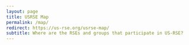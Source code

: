 ```yaml
---
layout: page
title: USRSE Map
permalink: /map/
redirect: https://us-rse.org/usrse-map/
subtitle: Where are the RSEs and groups that participate in US-RSE?
---
```


<!--
<style>
.page-heading {
    padding-bottom: 10px !important;
}
.container {
   max-width: 1440px;
}
</style>

<div id="map-container" style="height:800px"></div>

<link rel="stylesheet" href="https://unpkg.com/leaflet@1.5.1/dist/leaflet.css"
      integrity="sha512-xwE/Az9zrjBIphAcBb3F6JVqxf46+CDLwfLMHloNu6KEQCAWi6HcDUbeOfBIptF7tcCzusKFjFw2yuvEpDL9wQ=="
      crossorigin=""/>

<script src="https://unpkg.com/leaflet@1.5.1/dist/leaflet.js"
     integrity="sha512-GffPMF3RvMeYyc1LWMHtK8EbPv0iNZ8/oTtHPx9/cc2ILxQ+u905qIwdpULaqDkyBKgOaB57QTMg7ztg8Jm2Og=="
     crossorigin=""></script>

{% include map.html %}

<br/>
<br/>
Map made with [leafletjs](http://leafletjs.com), and [Open Streetmap](https://osm.org/), and idea from [DE-RSE](https://github.com/DE-RSE/www). Thank you!-->
